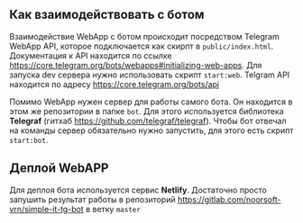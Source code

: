 ## Как взаимодействовать с ботом
Взаимодействие WebApp с ботом происходит посредством Telegram WebApp API, которое подключается как скирпт в
`public/index.html`. Документация к API находится по ссылке https://core.telegram.org/bots/webapps#initializing-web-apps.
Для запуска dev сервера нужно использовать скрипт `start:web`. Telgram API находится по адресу
https://core.telegram.org/bots/api

Помимо WebApp нужен сервер для работы самого бота. Он находится в этом же репозитории в папке `bot`.
Для этого используется библиотека <b>Telegraf</b> (гитхаб https://github.com/telegraf/telegraf). Чтобы бот
отвечал на команды сервер обязательно нужно запустить, для этого есть скрипт `start:bot`.

## Деплой WebAPP
Для деплоя бота используется сервис <b>Netlify</b>. Достаточно просто запушить результат работы в репозиторий
https://gitlab.com/noorsoft-vrn/simple-it-tg-bot в ветку `master`
